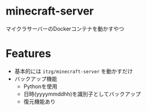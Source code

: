 # minecraft-server

マイクラサーバーのDockerコンテナを動かすやつ

# Features

- 基本的には `itzg/minecraft-server` を動かすだけ
- バックアップ機能
  - Pythonを使用
  - 日時(yyyymmddhh)を識別子としてバックアップ
  - 復元機能あり

